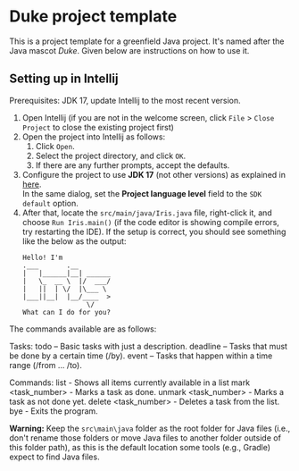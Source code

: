 # Duke project template

This is a project template for a greenfield Java project. It's named after the Java mascot _Duke_. Given below are instructions on how to use it.

## Setting up in Intellij

Prerequisites: JDK 17, update Intellij to the most recent version.

1. Open Intellij (if you are not in the welcome screen, click `File` > `Close Project` to close the existing project first)
1. Open the project into Intellij as follows:
   1. Click `Open`.
   1. Select the project directory, and click `OK`.
   1. If there are any further prompts, accept the defaults.
1. Configure the project to use **JDK 17** (not other versions) as explained in [here](https://www.jetbrains.com/help/idea/sdk.html#set-up-jdk).<br>
   In the same dialog, set the **Project language level** field to the `SDK default` option.
1. After that, locate the `src/main/java/Iris.java` file, right-click it, and choose `Run Iris.main()` (if the code editor is showing compile errors, try restarting the IDE). If the setup is correct, you should see something like the below as the output:
   ```
   Hello! I'm
   .___       .__
   |   |______|__| ______
   |   \_  __ \  |/  ___/
   |   ||  | \/  |\___ \
   |___||__|  |__/____  >
                   \/
   What can I do for you?
   ```

The commands available are as follows:

Tasks:
todo – Basic tasks with just a description.
deadline – Tasks that must be done by a certain time (/by).
event – Tasks that happen within a time range (/from ... /to).

Commands:
list - Shows all items currently available in a list
mark <task_number> - Marks a task as done.
unmark <task_number> - Marks a task as not done yet.
delete <task_number> - Deletes a task from the list.
bye - Exits the program.

**Warning:** Keep the `src\main\java` folder as the root folder for Java files (i.e., don't rename those folders or move Java files to another folder outside of this folder path), as this is the default location some tools (e.g., Gradle) expect to find Java files.
